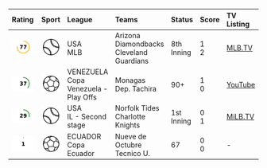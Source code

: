 | Rating                                                                                                                                 | Sport                                                                                                            | League                                  | Teams                                       | Status     | Score   | TV Listing                                                                                            |
|:---------------------------------------------------------------------------------------------------------------------------------------|:-----------------------------------------------------------------------------------------------------------------|:----------------------------------------|:--------------------------------------------|:-----------|:--------|:------------------------------------------------------------------------------------------------------|
| <img src="https://raw.githubusercontent.com/BlakeDuncan25/Donut-SVG-Ratings/bac4e4a278175106499642192132b1786a9aec38/77.svg" alt="77"> | <img src="https://raw.githubusercontent.com/BlakeDuncan25/Donut-SVG-Ratings/master/baseball.png" alt="Baseball"> | USA<br>MLB                              | Arizona Diamondbacks<br>Cleveland Guardians | 8th Inning | 1<br>2  | <a href="https://www.mlb.com/live-stream-games">MLB.TV</a>                                            |
| <img src="https://raw.githubusercontent.com/BlakeDuncan25/Donut-SVG-Ratings/bac4e4a278175106499642192132b1786a9aec38/37.svg" alt="37"> | <img src="https://raw.githubusercontent.com/BlakeDuncan25/Donut-SVG-Ratings/master/soccer.png" alt="Soccer">     | VENEZUELA<br>Copa Venezuela - Play Offs | Monagas<br>Dep. Tachira                     | 90+        | 1<br>0  | <a href="https://www.youtube.com/results?search_query=copa+venezuela&sp=EgJAAQ%253D%253D">YouTube</a> |
| <img src="https://raw.githubusercontent.com/BlakeDuncan25/Donut-SVG-Ratings/bac4e4a278175106499642192132b1786a9aec38/29.svg" alt="29"> | <img src="https://raw.githubusercontent.com/BlakeDuncan25/Donut-SVG-Ratings/master/baseball.png" alt="Baseball"> | USA<br>IL - Second stage                | Norfolk Tides<br>Charlotte Knights          | 1st Inning | 0<br>1  | <a href="https://www.milb.com/live-stream-games/2025/08/19">MiLB.TV</a>                               |
| <img src="https://raw.githubusercontent.com/BlakeDuncan25/Donut-SVG-Ratings/bac4e4a278175106499642192132b1786a9aec38/1.svg" alt="1">   | <img src="https://raw.githubusercontent.com/BlakeDuncan25/Donut-SVG-Ratings/master/soccer.png" alt="Soccer">     | ECUADOR<br>Copa Ecuador                 | Nueve de Octubre<br>Tecnico U.              | 67         | 0<br>0  | -                                                                                                     |